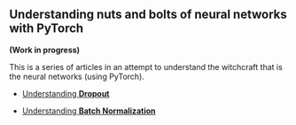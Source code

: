 ## Understanding nuts and bolts of neural networks with PyTorch

__(Work in progress)__

This is a series of articles in an attempt to understand the witchcraft that is the neural networks (using PyTorch).

* [Understanding __Dropout__](https://github.com/vinsis/understanding-neuralnetworks-pytorch/blob/master/dropout.md)

* [Understanding __Batch Normalization__](https://github.com/vinsis/understanding-neuralnetworks-pytorch/blob/master/batchnorm.md)

